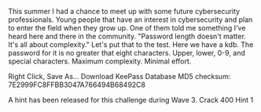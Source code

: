 This summer I had a chance to meet up with some future cybersecurity professionals. Young people that have an interest in cybersecurity and plan to enter the field when they grow up. One of them told me something I've heard here and there in the community. "Password length doesn't matter. It's all about complexity." Let's put that to the test. Here we have a kdb. The password for it is no greater that eight characters. Upper, lower, 0-9, and special characters. Maximum complexity. Minimal effort.

Right Click, Save As... Download KeePass Database
MD5 checksum: 7E2999FC8FFBB3047A766494B68492C8

A hint has been released for this challenge during Wave 3. Crack 400 Hint 1
